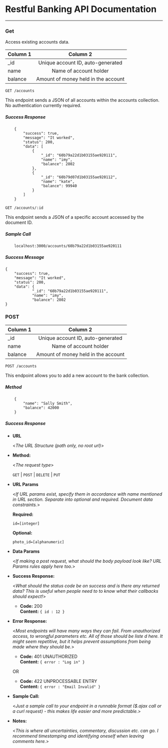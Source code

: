 # Restful Banking API Documentation 
----
### Get

Access existing accounts data.

| Column 1       | Column 2     | 
| :------------- | :----------: | 
| _id |  Unique account ID, auto-generated  | 
| name   | Name of account holder |
| balance   | Amount of money held in the account |

`GET /accounts`

This endpoint sends a JSON of all accounts within the accounts collection. No authentication currently required.

##### Success Response

        {
            "success": true,
            "message": "It worked",
            "status": 200,
            "data": [
                {
                    "_id": "60b79a22d1b03155ae920111",
                    "name": "imy",
                    "balance": 2802
                },
                {
                    "_id": "60b79d07d1b03155ae920112",
                    "name": "kate",
                    "balance": 99940
                }
            ]
        }

`GET /accounts/:id`

This endpoint sends a JSON of a specific account accessed by the document ID.


##### Sample Call

        localhost:3000/accounts/60b79a22d1b03155ae920111
        

##### Success Message

    {
        "success": true,
        "message": "It worked",
        "status": 200,
        "data": {
                "_id": "60b79a22d1b03155ae920111",
                "name": "imy",
                "balance": 2802
    }


### POST

| Column 1       | Column 2     | 
| :------------- | :----------: | 
| _id |  Unique account ID, auto-generated  | 
| name   | Name of account holder |
| balance   | Amount of money held in the account |


`POST /accounts`

This endpoint allows you to add a new account to the bank collection.

##### Method

        {
            "name": "Sally Smith",
            "balance": 42000
        }

##### Success Response

* **URL**

  <_The URL Structure (path only, no root url)_>

* **Method:**
  
  <_The request type_>

  `GET` | `POST` | `DELETE` | `PUT`
  
*  **URL Params**

   <_If URL params exist, specify them in accordance with name mentioned in URL section. Separate into optional and required. Document data constraints._> 

   **Required:**
 
   `id=[integer]`

   **Optional:**
 
   `photo_id=[alphanumeric]`

* **Data Params**

  <_If making a post request, what should the body payload look like? URL Params rules apply here too._>

* **Success Response:**
  
  <_What should the status code be on success and is there any returned data? This is useful when people need to to know what their callbacks should expect!_>

  * **Code:** 200 <br />
    **Content:** `{ id : 12 }`
 
* **Error Response:**

  <_Most endpoints will have many ways they can fail. From unauthorized access, to wrongful parameters etc. All of those should be liste d here. It might seem repetitive, but it helps prevent assumptions from being made where they should be._>

  * **Code:** 401 UNAUTHORIZED <br />
    **Content:** `{ error : "Log in" }`

  OR

  * **Code:** 422 UNPROCESSABLE ENTRY <br />
    **Content:** `{ error : "Email Invalid" }`

* **Sample Call:**

  <_Just a sample call to your endpoint in a runnable format ($.ajax call or a curl request) - this makes life easier and more predictable._> 

* **Notes:**

  <_This is where all uncertainties, commentary, discussion etc. can go. I recommend timestamping and identifying oneself when leaving comments here._> 
